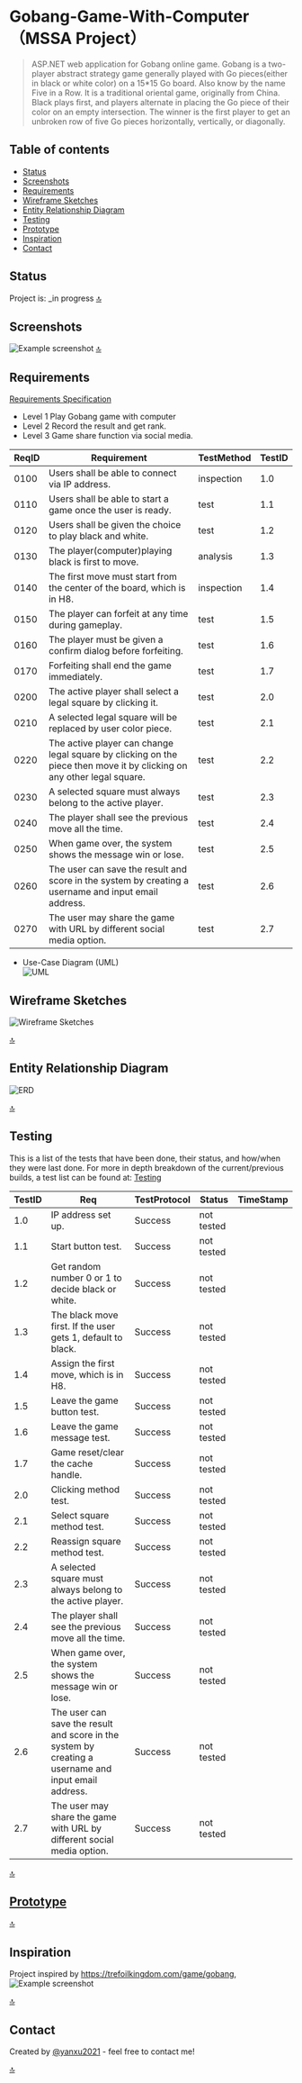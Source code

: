 # Gobang-Game-With-Computer（MSSA Project）
>ASP.NET web application for Gobang online game.
>Gobang is a two-player abstract strategy game generally played with Go pieces(either in black or white color) on a 15*15 Go board. Also know by the name Five in a Row.
>It is a traditional oriental game, originally from China. 
>Black plays first, and players alternate in placing the Go piece of their color on an empty intersection. 
>The winner is the first player to get an unbroken row of five Go pieces horizontally, vertically, or diagonally.

## Table of contents
* [Status](#status)
* [Screenshots](#screenshots)
* [Requirements](#Requirements)
* [Wireframe Sketches](#Wireframe-Sketches)
* [Entity Relationship Diagram](#Entity-Relationship-Diagram)
* [Testing](#Testing)
* [Prototype](#Prototype)
* [Inspiration](#inspiration)
* [Contact](#contact)

## Status
Project is: _in progress
[🔝](#table-of-contents) </p> 

## Screenshots
![Example screenshot](https://github.com/)
[🔝](#table-of-contents) </p> 

## Requirements
[Requirements Specification](https://github.com/yanxu2021/Gobang-Game-With-Computer/blob/main/Requirements%20Specification.md)
* Level 1 Play Gobang game with computer
* Level 2 Record the result and get rank.
* Level 3 Game share function via social media. 

|ReqID|Requirement|TestMethod|TestID|
|---|---|--|---|
|0100| Users shall be able to connect via IP address. |inspection|1.0|
|0110 |Users shall be able to start a game once the user is ready. |test|1.1|
|0120| Users shall be given the choice to play black and white. |test|1.2|
|0130| The player(computer)playing black is first to move. |analysis|1.3|
|0140|The first move must start from the center of the board, which is in H8. |inspection|1.4|
|0150 |The player can forfeit at any time during gameplay. |test|1.5|
|0160| The player must be given a confirm dialog before forfeiting. |test|1.6|
|0170 | Forfeiting shall end the game immediately. |test|1.7|
|0200| The active player shall select a legal square by clicking it. |test|2.0|
|0210| A selected legal square will be replaced by user color piece. |test|2.1|
|0220| The active player can change legal square by clicking on the piece then move it by clicking on any other legal square. |test|2.2|
|0230| A selected square must always belong to the active player. |test|2.3|
|0240| The player shall see the previous move all the time. |test|2.4|
|0250| When game over, the system shows the message win or lose. |test|2.5|
|0260| The user can save the result and score in the system by creating a username and input email address. |test|2.6|
|0270| The user may share the game with URL by different social media option. |test|2.7|

* Use-Case Diagram (UML)
<br>![UML](https://)</br>

## Wireframe Sketches
![Wireframe Sketches](https://github.com/yanxu2021/Gobang-Game-With-Computer/blob/main/Gobang%20Game%20Wire%20Frame%20Sketches%20.jpg)

[🔝](#table-of-contents) </p> 

## Entity Relationship Diagram
![ERD](https://github.com/yanxu2021/Gobang-Game-With-Computer/blob/main/Gobang%20Game%20ERD.JPG)

[🔝](#table-of-contents) </p> 

## Testing
This is a list of the tests that have been done, their status, and how/when they were last done. For more in depth breakdown of the current/previous builds, a test list can be found at:
[Testing](https://github.com/yanxu2021/Gobang-Game-With-Computer/blob/main/Testing.md)

|TestID|Req|TestProtocol|Status|TimeStamp|
|---|---|---|---|---|
|1.0|IP address set up. |Success |not tested|
|1.1 |Start button test. |Success |not tested|
|1.2|Get random number 0 or 1 to decide black or white. |Success |not tested|
|1.3|The black move first. If the user gets 1, default to black. |Success |not tested|
|1.4|Assign the first move, which is in H8. |Success |not tested|
|1.5 | Leave the game button test. |Success |not tested|
|1.6| Leave the game message test. |Success |not tested|
|1.7 | Game reset/clear the cache handle. |Success |not tested|
|2.0| Clicking method test. |Success |not tested|
|2.1|Select square method test. |Success |not tested|
|2.2| Reassign square method test. |Success |not tested|
|2.3| A selected square must always belong to the active player. |Success |not tested|
|2.4| The player shall see the previous move all the time. |Success |not tested|
|2.5| When game over, the system shows the message win or lose. |Success |not tested|
|2.6| The user can save the result and score in the system by creating a username and input email address. |Success |not tested|
|2.7| The user may share the game with URL by different social media option. |Success |not tested|

[🔝](#table-of-contents) </p> 

## [Prototype](https://github.com/yanxu2021/Gobang-Game-With-Computer/blob/main/Prototype/README.md)
[🔝](#table-of-contents) </p> 

## Inspiration
Project inspired by https://trefoilkingdom.com/game/gobang, 
![Example screenshot](https://github.com/yanxu2021/Gobang-Game-With-Computer/blob/main/Game%20Inspired.JPG)

[🔝](#table-of-contents) </p> 

## Contact
Created by [@yanxu2021](https://www.linkedin.com/in/yanxu2021/) - feel free to contact me!

[🔝](#table-of-contents) </p> 

